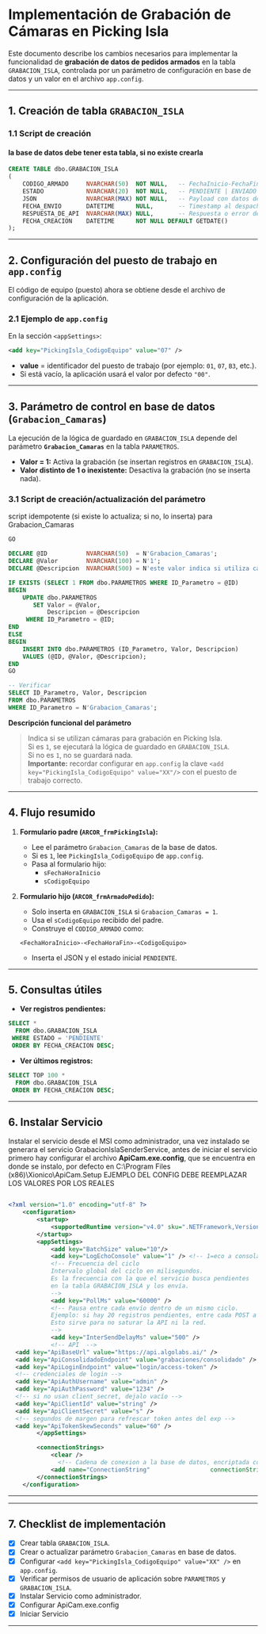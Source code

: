 # Implementación de Grabación de Cámaras en Picking Isla

Este documento describe los cambios necesarios para implementar la funcionalidad de **grabación de datos de pedidos armados** en la tabla `GRABACION_ISLA`, controlada por un parámetro de configuración en base de datos y un valor en el archivo `app.config`.

---

## 1. Creación de tabla `GRABACION_ISLA`

### 1.1 Script de creación

#### la base de datos debe tener esta tabla, si no existe crearla

```sql
CREATE TABLE dbo.GRABACION_ISLA
(
    CODIGO_ARMADO     NVARCHAR(50)  NOT NULL,   -- FechaInicio-FechaFin-CodigoEquipo (clave lógica del armado)
    ESTADO            NVARCHAR(20)  NOT NULL,   -- PENDIENTE | ENVIADO | ERROR (u otros)
    JSON              NVARCHAR(MAX) NOT NULL,   -- Payload con datos del armado
    FECHA_ENVIO       DATETIME      NULL,       -- Timestamp al despachar a la API externa
    RESPUESTA_DE_API  NVARCHAR(MAX) NULL,       -- Respuesta o error devuelto por la API
    FECHA_CREACION    DATETIME      NOT NULL DEFAULT GETDATE()
);

```
---

## 2. Configuración del puesto de trabajo en `app.config`

El código de equipo (puesto) ahora se obtiene desde el archivo de configuración de la aplicación.

### 2.1 Ejemplo de `app.config`

En la sección `<appSettings>`:

```xml
<add key="PickingIsla_CodigoEquipo" value="07" />
```

- **value** = identificador del puesto de trabajo (por ejemplo: `01`, `07`, `B3`, etc.).
- Si está vacío, la aplicación usará el valor por defecto `"00"`.

---

## 3. Parámetro de control en base de datos (`Grabacion_Camaras`)

La ejecución de la lógica de guardado en `GRABACION_ISLA` depende del parámetro **`Grabacion_Camaras`** en la tabla `PARAMETROS`.

- **Valor = 1:** Activa la grabación (se insertan registros en `GRABACION_ISLA`).
- **Valor distinto de 1 o inexistente:** Desactiva la grabación (no se inserta nada).

### 3.1 Script de creación/actualización del parámetro

script idempotente (si existe lo actualiza; si no, lo inserta) para Grabacion_Camaras

```sql
GO

DECLARE @ID           NVARCHAR(50)  = N'Grabacion_Camaras';
DECLARE @Valor        NVARCHAR(100) = N'1';
DECLARE @Descripcion  NVARCHAR(500) = N'este valor indica si utiliza camaras para grabacion en picking isla; si es 1 entonces se ejecutara la logica de guardado de datos en GRABACION_ISLA de los pedidos armados; si no es 1 entonces no se guardara nada. Recordar tener configurado en app.config el <add key="PickingIsla_CodigoEquipo" value="07"/> con value igual al puesto de trabajo.';

IF EXISTS (SELECT 1 FROM dbo.PARAMETROS WHERE ID_Parametro = @ID)
BEGIN
    UPDATE dbo.PARAMETROS
       SET Valor = @Valor,
           Descripcion = @Descripcion
     WHERE ID_Parametro = @ID;
END
ELSE
BEGIN
    INSERT INTO dbo.PARAMETROS (ID_Parametro, Valor, Descripcion)
    VALUES (@ID, @Valor, @Descripcion);
END
GO

-- Verificar
SELECT ID_Parametro, Valor, Descripcion
FROM dbo.PARAMETROS
WHERE ID_Parametro = N'Grabacion_Camaras';
```

**Descripción funcional del parámetro**  
> Indica si se utilizan cámaras para grabación en Picking Isla.  
> Si es `1`, se ejecutará la lógica de guardado en `GRABACION_ISLA`.  
> Si no es `1`, no se guardará nada.  
> **Importante:** recordar configurar en `app.config` la clave `<add key="PickingIsla_CodigoEquipo" value="XX"/>` con el puesto de trabajo correcto.

---

## 4. Flujo resumido

1. **Formulario padre (`ARCOR_frmPickingIsla`):**
   - Lee el parámetro `Grabacion_Camaras` de la base de datos.
   - Si es `1`, lee `PickingIsla_CodigoEquipo` de `app.config`.
   - Pasa al formulario hijo:
     - `sFechaHoraInicio`
     - `sCodigoEquipo`

2. **Formulario hijo (`ARCOR_frmArmadoPedido`):**
   - Solo inserta en `GRABACION_ISLA` si `Grabacion_Camaras = 1`.
   - Usa el `sCodigoEquipo` recibido del padre.
   - Construye el `CODIGO_ARMADO` como:
   ```
   <FechaHoraInicio>-<FechaHoraFin>-<CodigoEquipo>
   ```
   - Inserta el JSON y el estado inicial `PENDIENTE`.

---

## 5. Consultas útiles

- **Ver registros pendientes:**
```sql
SELECT *
  FROM dbo.GRABACION_ISLA
 WHERE ESTADO = 'PENDIENTE'
 ORDER BY FECHA_CREACION DESC;
```

- **Ver últimos registros:**
```sql
SELECT TOP 100 *
  FROM dbo.GRABACION_ISLA
 ORDER BY FECHA_CREACION DESC;
```

---

## 6. Instalar Servicio 

Instalar el servicio desde el MSI como administrador, una vez instalado se generara el servicio GrabacionIslaSenderService, antes de iniciar el servicio primero hay configurar el archivo **ApiCam.exe.config**, que se encuentra en donde se instalo, por defecto en C:\Program Files (x86)\Xionico\ApiCam.Setup
EJEMPLO DEL CONFIG DEBE REEMPLAZAR LOS VALORES POR LOS REALES
```xml

<?xml version="1.0" encoding="utf-8" ?>
	<configuration>
		<startup>
			<supportedRuntime version="v4.0" sku=".NETFramework,Version=v4.8" />
		</startup>
		<appSettings>
			<add key="BatchSize" value="10"/>
			<add key="LogEchoConsole" value="1" /> <!-- 1=eco a consola, 0=no -->
			<!-- Frecuencia del ciclo
			Intervalo global del ciclo en milisegundos.
			Es la frecuencia con la que el servicio busca pendientes
			en la tabla GRABACION_ISLA y los envía. 
			-->
			<add key="PollMs" value="60000" />
			<!-- Pausa entre cada envío dentro de un mismo ciclo.
			Ejemplo: si hay 20 registros pendientes, entre cada POST a la API espera 500 ms.
			Esto sirve para no saturar la API ni la red.
			-->
			<add key="InterSendDelayMs" value="500" />
			<!-- API  -->
  <add key="ApiBaseUrl" value="https://api.algolabs.ai/" />
  <add key="ApiConsolidadoEndpoint" value="grabaciones/consolidado" />
  <add key="ApiLoginEndpoint" value="login/access-token" />
  <!-- credenciales de login -->
  <add key="ApiAuthUsername" value="admin" />
  <add key="ApiAuthPassword" value="1234" />
  <!-- si no usan client_secret, dejalo vacío -->
  <add key="ApiClientId" value="string" />
  <add key="ApiClientSecret" value="s" />
  <!-- segundos de margen para refrescar token antes del exp -->
  <add key="ApiTokenSkewSeconds" value="60" />
		</appSettings>

		<connectionStrings>
			<clear />
			  <!-- Cadena de conexion a la base de datos, encriptada con la misma encriptacion de emser service -->
			<add name="ConnectionString"				 connectionString="sfLYxf09PqDD7puslrd4tsf2XQYZFJua8wZsEo0N1ItDkCZs8pXabxgDA5z+A/dTzJKsg7BHl86aK8Tdb3bpjuFF5XMRyaen/aRUJxTXiIJD9DL4J+8g8RMhoFehd5Ae2qE085j4JwQ="/>
		</connectionStrings>
	</configuration>

```

---

---

## 7. Checklist de implementación

- [x] Crear tabla `GRABACION_ISLA`.
- [x] Crear o actualizar parámetro `Grabacion_Camaras` en base de datos.
- [x] Configurar `<add key="PickingIsla_CodigoEquipo" value="XX" />` en `app.config`.
- [x] Verificar permisos de usuario de aplicación sobre `PARAMETROS` y `GRABACION_ISLA`.
- [X] Instalar Servicio como administrador.
- [X] Configurar ApiCam.exe.config
- [X] Iniciar Servicio
---
